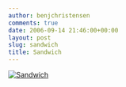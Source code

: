 ```yaml
---
author: benjchristensen
comments: true
date: 2006-09-14 21:46:00+00:00
layout: post
slug: sandwich
title: Sandwich
---
```


[![Sandwich](http://benjchristensen.files.wordpress.com/2007/04/sandwich.png)](http://benjchristensen.files.wordpress.com/2007/04/sandwich.png)
